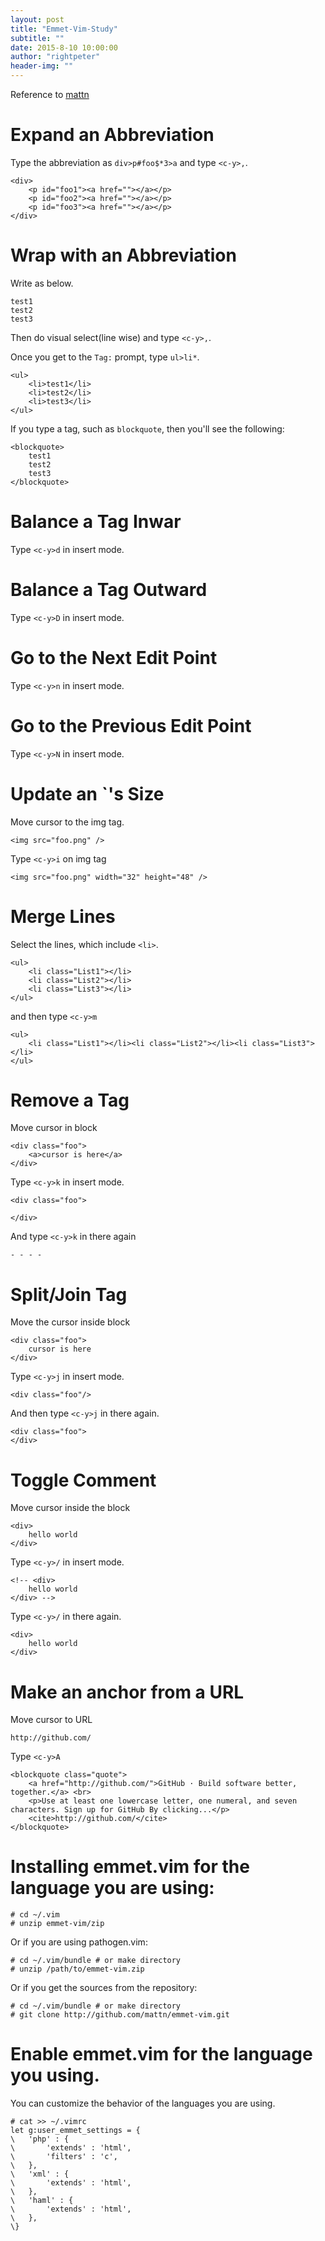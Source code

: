 ```yaml
---
layout: post
title: "Emmet-Vim-Study"
subtitle: ""
date: 2015-8-10 10:00:00
author: "rightpeter"
header-img: ""
---
```


Reference to [mattn](https://raw.githubusercontent.com/mattn/emmet-vim/master/TUTORIAL)

# Expand an Abbreviation

Type the abbreviation as `div>p#foo$*3>a` and type `<c-y>,`.

    <div>
        <p id="foo1"><a href=""></a></p>
        <p id="foo2"><a href=""></a></p>
        <p id="foo3"><a href=""></a></p>
    </div>

# Wrap with an Abbreviation

Write as below.

    test1
    test2
    test3

Then do visual select(line wise) and type `<c-y>,`.

Once you get to the `Tag:` prompt, type `ul>li*`.

    <ul>
        <li>test1</li>
        <li>test2</li>
        <li>test3</li>
    </ul>

If you type a tag, such as `blockquote`, then you'll see the following:

    <blockquote>
        test1
        test2
        test3
    </blockquote>

# Balance a Tag Inwar

Type `<c-y>d` in insert mode.

# Balance a Tag Outward

Type `<c-y>D` in insert mode.

# Go to the Next Edit Point

Type `<c-y>n` in insert mode.

# Go to the Previous Edit Point

Type `<c-y>N` in insert mode.

# Update an `<img>'s Size

Move cursor to the img tag.

    <img src="foo.png" />

Type `<c-y>i` on img tag

    <img src="foo.png" width="32" height="48" />

# Merge Lines

Select the lines, which include `<li>`.

    <ul>
        <li class="List1"></li>
        <li class="List2"></li>
        <li class="List3"></li>
    </ul>

and then type `<c-y>m`

    <ul>
        <li class="List1"></li><li class="List2"></li><li class="List3"></li>
    </ul>

# Remove a Tag

Move cursor in block

    <div class="foo">
        <a>cursor is here</a>
    </div>

Type `<c-y>k` in insert mode.

    <div class="foo">
        
    </div>

And type `<c-y>k` in there again

    - - - -

# Split/Join Tag

Move the cursor inside block

    <div class="foo">
        cursor is here
    </div>

Type `<c-y>j` in insert mode.

    <div class="foo"/>

And then type `<c-y>j` in there again.

    <div class="foo">
    </div>

# Toggle Comment

Move cursor inside the block

    <div>
        hello world
    </div>

Type `<c-y>/` in insert mode.

    <!-- <div>
        hello world
    </div> -->

Type `<c-y>/` in there again.

    <div>
        hello world
    </div>

# Make an anchor from a URL

Move cursor to URL

    http://github.com/

Type `<c-y>A`

    <blockquote class="quote">
        <a href="http://github.com/">GitHub · Build software better, together.</a> <br>
        <p>Use at least one lowercase letter, one numeral, and seven characters. Sign up for GitHub By clicking...</p>
        <cite>http://github.com/</cite>
    </blockquote>

# Installing emmet.vim for the language you are using:

    # cd ~/.vim
    # unzip emmet-vim/zip

Or if you are using pathogen.vim:

    # cd ~/.vim/bundle # or make directory
    # unzip /path/to/emmet-vim.zip

Or if you get the sources from the repository:

    # cd ~/.vim/bundle # or make directory
    # git clone http://github.com/mattn/emmet-vim.git

# Enable emmet.vim for the language you using.

You can customize the behavior of the languages you are using.

    # cat >> ~/.vimrc
    let g:user_emmet_settings = {
    \   'php' : {
    \       'extends' : 'html',
    \       'filters' : 'c',
    \   },
    \   'xml' : {
    \       'extends' : 'html',
    \   },
    \   'haml' : {
    \       'extends' : 'html',
    \   },
    \}
